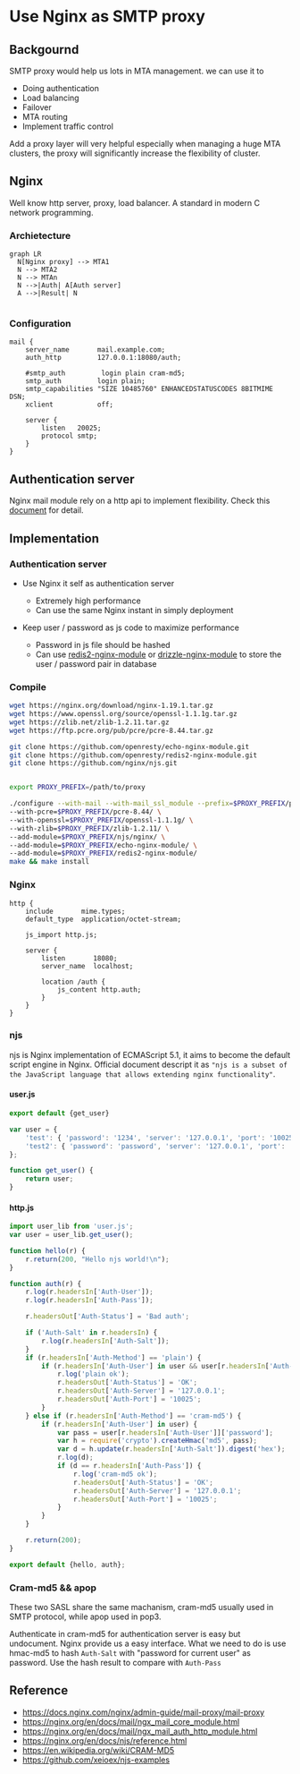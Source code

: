 # Use Nginx as SMTP proxy

## Backgournd
SMTP proxy would help us lots in MTA management. we can use it to 
* Doing authentication
* Load balancing
* Failover
* MTA routing
* Implement traffic control

Add a proxy layer will very helpful especially when managing a huge MTA clusters, the proxy will significantly increase the flexibility of cluster.

## Nginx
Well know http server, proxy, load balancer. A standard in modern C network programming.

### Archietecture
``` mermaid
graph LR
  N[Nginx proxy] --> MTA1
  N --> MTA2
  N --> MTAn
  N -->|Auth| A[Auth server]
  A -->|Result| N
  
```

### Configuration
```
mail {
    server_name       mail.example.com;
    auth_http         127.0.0.1:18080/auth;

    #smtp_auth         login plain cram-md5;
    smtp_auth         login plain;
    smtp_capabilities "SIZE 10485760" ENHANCEDSTATUSCODES 8BITMIME DSN;
    xclient           off;

    server {
        listen   20025;
        protocol smtp;
    }
}
```

## Authentication server
Nginx mail module rely on a http api to implement flexibility. Check this [document](https://nginx.org/en/docs/mail/ngx_mail_auth_http_module.html) for detail.

## Implementation

### Authentication server
* Use Nginx it self as authentication server
  * Extremely high performance
  * Can use the same Nginx instant in simply deployment

* Keep user / password as js code to maximize performance
  * Password in js file should be hashed
  * Can use [redis2-nginx-module](https://github.com/openresty/redis2-nginx-module) or [drizzle-nginx-module](https://github.com/openresty/drizzle-nginx-module) to store the user / password pair in database

### Compile
``` bash
wget https://nginx.org/download/nginx-1.19.1.tar.gz
wget https://www.openssl.org/source/openssl-1.1.1g.tar.gz
wget https://zlib.net/zlib-1.2.11.tar.gz
wget https://ftp.pcre.org/pub/pcre/pcre-8.44.tar.gz

git clone https://github.com/openresty/echo-nginx-module.git
git clone https://github.com/openresty/redis2-nginx-module.git
git clone https://github.com/nginx/njs.git


export PROXY_PREFIX=/path/to/proxy

./configure --with-mail --with-mail_ssl_module --prefix=$PROXY_PREFIX/proxy \
--with-pcre=$PROXY_PREFIX/pcre-8.44/ \
--with-openssl=$PROXY_PREFIX/openssl-1.1.1g/ \
--with-zlib=$PROXY_PREFIX/zlib-1.2.11/ \
--add-module=$PROXY_PREFIX/njs/nginx/ \
--add-module=$PROXY_PREFIX/echo-nginx-module/ \
--add-module=$PROXY_PREFIX/redis2-nginx-module/
make && make install

```
### Nginx
```
http {
    include       mime.types;
    default_type  application/octet-stream;

    js_import http.js;

    server {
        listen       18080;
        server_name  localhost;

        location /auth {
            js_content http.auth;
        }
    }
}
```
### njs
njs is Nginx implementation of ECMAScript 5.1, it aims to become the default script engine in Nginx.
Official document descript it as `"njs is a subset of the JavaScript language that allows extending nginx functionality"`.

#### user.js
``` javascript
export default {get_user}

var user = {
    'test': { 'password': '1234', 'server': '127.0.0.1', 'port': '10025' },
    'test2': { 'password': 'password', 'server': '127.0.0.1', 'port': '10025' }
};

function get_user() {
    return user;
}
```

#### http.js
``` javascript
import user_lib from 'user.js';
var user = user_lib.get_user();

function hello(r) {
    r.return(200, "Hello njs world!\n");
}

function auth(r) {
    r.log(r.headersIn['Auth-User']);
    r.log(r.headersIn['Auth-Pass']);

    r.headersOut['Auth-Status'] = 'Bad auth';

    if ('Auth-Salt' in r.headersIn) {
        r.log(r.headersIn['Auth-Salt']);
    }
    if (r.headersIn['Auth-Method'] == 'plain') {
        if (r.headersIn['Auth-User'] in user && user[r.headersIn['Auth-User']]['password'] == r.headersIn['Auth-Pass']) {
            r.log('plain ok');
            r.headersOut['Auth-Status'] = 'OK';
            r.headersOut['Auth-Server'] = '127.0.0.1';
            r.headersOut['Auth-Port'] = '10025';
        }
    } else if (r.headersIn['Auth-Method'] == 'cram-md5') {
        if (r.headersIn['Auth-User'] in user) {
            var pass = user[r.headersIn['Auth-User']]['password'];
            var h = require('crypto').createHmac('md5', pass);
            var d = h.update(r.headersIn['Auth-Salt']).digest('hex');
            r.log(d);
            if (d == r.headersIn['Auth-Pass']) {
                r.log('cram-md5 ok');
                r.headersOut['Auth-Status'] = 'OK';
                r.headersOut['Auth-Server'] = '127.0.0.1';
                r.headersOut['Auth-Port'] = '10025';
            }
        }
    }

    r.return(200);
}

export default {hello, auth};
```
### Cram-md5 && apop
These two SASL share the same machanism, cram-md5 usually used in SMTP protocol, while apop used in pop3.

Authenticate in cram-md5 for authentication server is easy but undocument. Nginx provide us a easy interface.
What we need to do is use hmac-md5 to hash `Auth-Salt` with "password for current user" as password.
Use the hash result to compare with `Auth-Pass`

## Reference
* https://docs.nginx.com/nginx/admin-guide/mail-proxy/mail-proxy
* https://nginx.org/en/docs/mail/ngx_mail_core_module.html
* https://nginx.org/en/docs/mail/ngx_mail_auth_http_module.html
* https://nginx.org/en/docs/njs/reference.html
* https://en.wikipedia.org/wiki/CRAM-MD5
* https://github.com/xeioex/njs-examples
